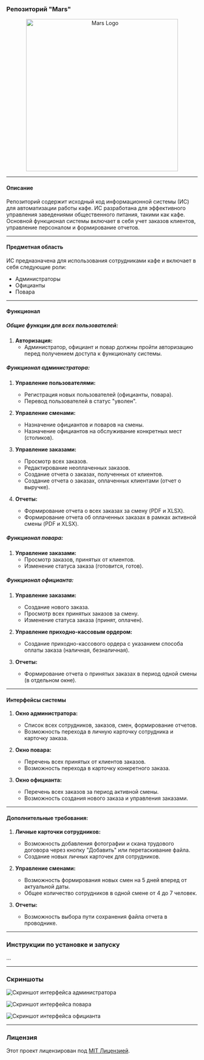 ### Репозиторий "Mars"

<p align="center">
  <img src="https://github.com/FeerSSQ/Mars/assets/114866823/03bb583f-2f10-4af4-bad9-a2e058b91052" alt="Mars Logo" width="400" alt="Mars Logo">
</p>



---

#### Описание

Репозиторий содержит исходный код информационной системы (ИС) для автоматизации работы кафе. ИС разработана для эффективного управления заведениями общественного питания, такими как кафе. Основной функционал системы включает в себя учет заказов клиентов, управление персоналом и формирование отчетов.

---

#### Предметная область

ИС предназначена для использования сотрудниками кафе и включает в себя следующие роли:

- Администраторы
- Официанты
- Повара

---

#### Функционал

##### Общие функции для всех пользователей:

1. **Авторизация:**
   - Администратор, официант и повар должны пройти авторизацию перед получением доступа к функционалу системы.

##### Функционал администратора:

1. **Управление пользователями:**
   - Регистрация новых пользователей (официанты, повара).
   - Перевод пользователей в статус "уволен".

2. **Управление сменами:**
   - Назначение официантов и поваров на смены.
   - Назначение официантов на обслуживание конкретных мест (столиков).

3. **Управление заказами:**
   - Просмотр всех заказов.
   - Редактирование неоплаченных заказов.
   - Создание отчета о заказах, полученных от клиентов.
   - Создание отчета о заказах, оплаченных клиентами (отчет о выручке).

4. **Отчеты:**
   - Формирование отчета о всех заказах за смену (PDF и XLSX).
   - Формирование отчета об оплаченных заказах в рамках активной смены (PDF и XLSX).

##### Функционал повара:

1. **Управление заказами:**
   - Просмотр заказов, принятых от клиентов.
   - Изменение статуса заказа (готовится, готов).

##### Функционал официанта:

1. **Управление заказами:**
   - Создание нового заказа.
   - Просмотр всех принятых заказов за смену.
   - Изменение статуса заказа (принят, оплачен).

2. **Управление приходно-кассовым ордером:**
   - Создание приходно-кассового ордера с указанием способа оплаты заказа (наличная, безналичная).

3. **Отчеты:**
   - Формирование отчета о принятых заказах в период одной смены (в отдельном окне).

---

#### Интерфейсы системы

1. **Окно администратора:**
   - Список всех сотрудников, заказов, смен, формирование отчетов.
   - Возможность перехода в личную карточку сотрудника и карточку заказа.

2. **Окно повара:**
   - Перечень всех принятых от клиентов заказов.
   - Возможность перехода в карточку конкретного заказа.

3. **Окно официанта:**
   - Перечень всех заказов за период активной смены.
   - Возможность создания нового заказа и управления заказами.

---

#### Дополнительные требования:

1. **Личные карточки сотрудников:**
   - Возможность добавления фотографии и скана трудового договора через кнопку "Добавить" или перетаскивание файла.
   - Создание новых личных карточек для сотрудников.

2. **Управление сменами:**
   - Возможность формирования новых смен на 5 дней вперед от актуальной даты.
   - Общее количество сотрудников в одной смене от 4 до 7 человек.

3. **Отчеты:**
   - Возможность выбора пути сохранения файла отчета в проводнике.

---

### Инструкции по установке и запуску

...

---

### Скриншоты

![Скриншот интерфейса администратора](screenshots/admin_interface.png)

![Скриншот интерфейса повара](screenshots/chef_interface.png)

![Скриншот интерфейса официанта](screenshots/waiter_interface.png)

---

### Лицензия

Этот проект лицензирован под [MIT Лицензией](LICENSE).
